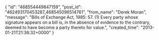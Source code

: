  {
   "id": "468554449847159",
   "post_id": "462493170453287_468545096514761",
   "from_name": "Derek Moran",
   "message": "Bills of Exchange Act, 1985: 57. (1) Every party whose signature appears on a bill is, in the absence of evidence to the contrary, deemed to have become a party thereto for value.",
   "created_time": "2013-01-21T21:36:32+0000"
 }
